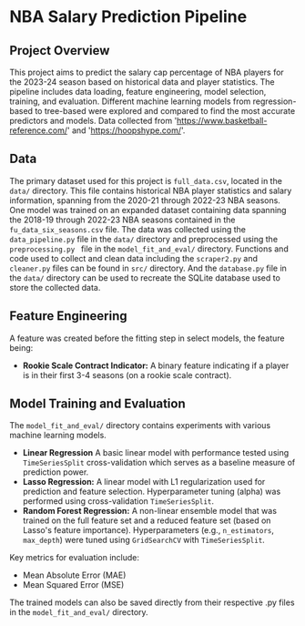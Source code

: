 # NBA Salary Prediction Pipeline

## Project Overview

This project aims to predict the salary cap percentage of NBA players for the 2023-24 season based on historical data and player statistics. The pipeline includes data loading, feature engineering, model selection, training, and evaluation. Different machine learning models from regression-based to tree-based were explored and compared to find the most accurate predictors and models. Data collected from 'https://www.basketball-reference.com/' and 'https://hoopshype.com/'.

## Data

The primary dataset used for this project is `full_data.csv`, located in the `data/` directory. This file contains historical NBA player statistics and salary information, spanning from the 2020-21 through 2022-23 NBA seasons. One model was trained on an expanded dataset containing data spanning the 2018-19 through 2022-23 NBA seasons contained in the `fu_data_six_seasons.csv` file. The data was collected using the `data_pipeline.py` file in the `data/` directory and preprocessed using the `preprocessing.py ` file in the `model_fit_and_eval/` directory. Functions and code used to collect and clean data including the `scraper2.py` and `cleaner.py` files can be found in `src/` directory. And the `database.py` file in the `data/` directory can be used to recreate the SQLite database used to store the collected data.

## Feature Engineering

A feature was created before the fitting step in select models, the feature being:

* **Rookie Scale Contract Indicator:** A binary feature indicating if a player is in their first 3-4 seasons (on a rookie scale contract).

## Model Training and Evaluation

The `model_fit_and_eval/` directory contains experiments with various machine learning models. 

* **Linear Regression** A basic linear model with performance tested using `TimeSeriesSplit` cross-validation which serves as a baseline measure of prediction power.
* **Lasso Regression:** A linear model with L1 regularization used for prediction and feature selection. Hyperparameter tuning (alpha) was performed using cross-validation `TimeSeriesSplit`.
* **Random Forest Regression:** A non-linear ensemble model that was trained on the full feature set and  a reduced feature set (based on Lasso's feature importance). Hyperparameters (e.g., `n_estimators`, `max_depth`) were tuned using `GridSearchCV` with `TimeSeriesSplit`.

Key metrics for evaluation include:

* Mean Absolute Error (MAE)
* Mean Squared Error (MSE)

The trained models can also be saved directly from their respective .py files in the `model_fit_and_eval/` directory.

